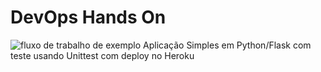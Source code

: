 # DevOps Hands On
![fluxo de trabalho de exemplo](https://github.com/github/docs/actions/workflows/pipeline.yml/badge.svg)
Aplicação Simples em Python/Flask com teste usando Unittest com deploy no Heroku
